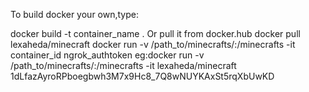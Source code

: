 To build docker your own,type:

docker build -t container_name .
Or pull it from docker.hub
docker pull lexaheda/minecraft
docker run -v /path_to/minecrafts/:/minecrafts -it container_id ngrok_authtoken
eg:docker run -v /path_to/minecrafts/:/minecrafts -it lexaheda/minecraft 1dLfazAyroRPboegbwh3M7x9Hc8_7Q8wNUYKAxSt5rqXbUwKD
